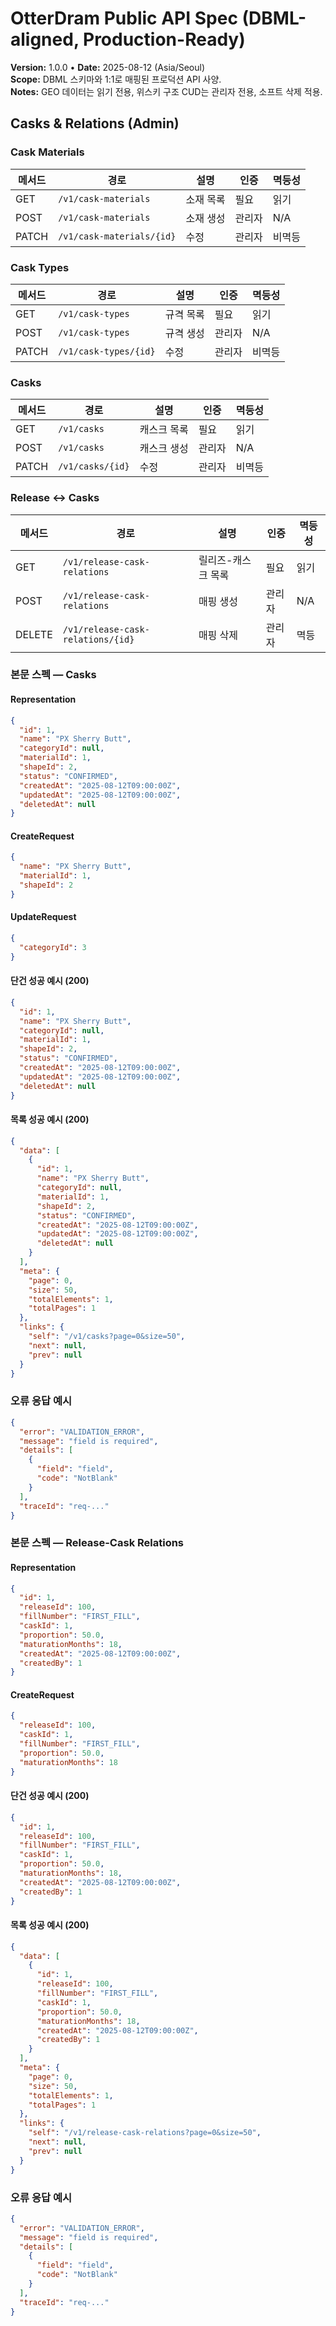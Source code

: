# OtterDram Public API Spec (DBML-aligned, Production-Ready)
**Version:** 1.0.0 • **Date:** 2025-08-12 (Asia/Seoul)  
**Scope:** DBML 스키마와 1:1로 매핑된 프로덕션 API 사양.  
**Notes:** GEO 데이터는 읽기 전용, 위스키 구조 CUD는 관리자 전용, 소프트 삭제 적용.

## Casks & Relations (Admin)

### Cask Materials
| 메서드 | 경로 | 설명 | 인증 | 멱등성 |
|---|---|---|---|---|
| GET | `/v1/cask-materials` | 소재 목록 | 필요 | 읽기 |
| POST | `/v1/cask-materials` | 소재 생성 | 관리자 | N/A |
| PATCH | `/v1/cask-materials/{id}` | 수정 | 관리자 | 비멱등 |

### Cask Types
| 메서드 | 경로 | 설명 | 인증 | 멱등성 |
|---|---|---|---|---|
| GET | `/v1/cask-types` | 규격 목록 | 필요 | 읽기 |
| POST | `/v1/cask-types` | 규격 생성 | 관리자 | N/A |
| PATCH | `/v1/cask-types/{id}` | 수정 | 관리자 | 비멱등 |

### Casks
| 메서드 | 경로 | 설명 | 인증 | 멱등성 |
|---|---|---|---|---|
| GET | `/v1/casks` | 캐스크 목록 | 필요 | 읽기 |
| POST | `/v1/casks` | 캐스크 생성 | 관리자 | N/A |
| PATCH | `/v1/casks/{id}` | 수정 | 관리자 | 비멱등 |

### Release ↔ Casks
| 메서드 | 경로 | 설명 | 인증 | 멱등성 |
|---|---|---|---|---|
| GET | `/v1/release-cask-relations` | 릴리즈-캐스크 목록 | 필요 | 읽기 |
| POST | `/v1/release-cask-relations` | 매핑 생성 | 관리자 | N/A |
| DELETE | `/v1/release-cask-relations/{id}` | 매핑 삭제 | 관리자 | 멱등 |


### 본문 스펙 — Casks
#### Representation
```json
{
  "id": 1,
  "name": "PX Sherry Butt",
  "categoryId": null,
  "materialId": 1,
  "shapeId": 2,
  "status": "CONFIRMED",
  "createdAt": "2025-08-12T09:00:00Z",
  "updatedAt": "2025-08-12T09:00:00Z",
  "deletedAt": null
}
```
#### CreateRequest
```json
{
  "name": "PX Sherry Butt",
  "materialId": 1,
  "shapeId": 2
}
```
#### UpdateRequest
```json
{
  "categoryId": 3
}
```
#### 단건 성공 예시 (200)
```json
{
  "id": 1,
  "name": "PX Sherry Butt",
  "categoryId": null,
  "materialId": 1,
  "shapeId": 2,
  "status": "CONFIRMED",
  "createdAt": "2025-08-12T09:00:00Z",
  "updatedAt": "2025-08-12T09:00:00Z",
  "deletedAt": null
}
```
#### 목록 성공 예시 (200)
```json
{
  "data": [
    {
      "id": 1,
      "name": "PX Sherry Butt",
      "categoryId": null,
      "materialId": 1,
      "shapeId": 2,
      "status": "CONFIRMED",
      "createdAt": "2025-08-12T09:00:00Z",
      "updatedAt": "2025-08-12T09:00:00Z",
      "deletedAt": null
    }
  ],
  "meta": {
    "page": 0,
    "size": 50,
    "totalElements": 1,
    "totalPages": 1
  },
  "links": {
    "self": "/v1/casks?page=0&size=50",
    "next": null,
    "prev": null
  }
}
```
### 오류 응답 예시
```json
{
  "error": "VALIDATION_ERROR",
  "message": "field is required",
  "details": [
    {
      "field": "field",
      "code": "NotBlank"
    }
  ],
  "traceId": "req-..."
}
```


### 본문 스펙 — Release-Cask Relations
#### Representation
```json
{
  "id": 1,
  "releaseId": 100,
  "fillNumber": "FIRST_FILL",
  "caskId": 1,
  "proportion": 50.0,
  "maturationMonths": 18,
  "createdAt": "2025-08-12T09:00:00Z",
  "createdBy": 1
}
```
#### CreateRequest
```json
{
  "releaseId": 100,
  "caskId": 1,
  "fillNumber": "FIRST_FILL",
  "proportion": 50.0,
  "maturationMonths": 18
}
```
#### 단건 성공 예시 (200)
```json
{
  "id": 1,
  "releaseId": 100,
  "fillNumber": "FIRST_FILL",
  "caskId": 1,
  "proportion": 50.0,
  "maturationMonths": 18,
  "createdAt": "2025-08-12T09:00:00Z",
  "createdBy": 1
}
```
#### 목록 성공 예시 (200)
```json
{
  "data": [
    {
      "id": 1,
      "releaseId": 100,
      "fillNumber": "FIRST_FILL",
      "caskId": 1,
      "proportion": 50.0,
      "maturationMonths": 18,
      "createdAt": "2025-08-12T09:00:00Z",
      "createdBy": 1
    }
  ],
  "meta": {
    "page": 0,
    "size": 50,
    "totalElements": 1,
    "totalPages": 1
  },
  "links": {
    "self": "/v1/release-cask-relations?page=0&size=50",
    "next": null,
    "prev": null
  }
}
```
### 오류 응답 예시
```json
{
  "error": "VALIDATION_ERROR",
  "message": "field is required",
  "details": [
    {
      "field": "field",
      "code": "NotBlank"
    }
  ],
  "traceId": "req-..."
}
```